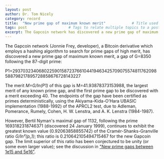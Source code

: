 ```yaml
---
layout: post
author: Dr. Tom Nicely
category: record
title:  "New prime gap of maximum known merit"            # Title used in HTML Meta, Post Header, Recent Posts list
tags: post                   # Tags to relate multiple topics to a post
excerpt: The Gapcoin network has discovered a new prime gap of maximum known merit.
---
```


The Gapcoin network (Jonnie Frey, developer), a Bitcoin derivative which employs a hashing algorithm to search for prime gaps of high merit, has discovered a new prime gap of maximum known merit, a gap of G=8350 following the 87-digit prime:

P1=293703234068022590158723766104419463425709075574811762098588798217895728858676728143227


The merit *M=G/ln(P1)* of this gap is M=41.93878373153988, the largest merit of any known prime gap, and the first prime gap to be discovered with a merit exceeding 40. The endpoints of the gap have been certified as primes deterministically, using the Akiyama-Kida-O’Hara UBASIC implementation (1988-1992) of the APRCL2 test, due to Adleman, Pomerance, Rumely, Cohen, H. W. Lenstra, and A. K. Lenstra (1984-1987).

However, Bertil Nyman's maximal gap of 1132, following the prime 1693182318746371 (discovered 24 January 1999), continues to exhibit the greatest known value (0.92063858855742) of the Cramér-Shanks-Granville ratio *G/ln²(p_1)*; this ratio is 0.210642105494715467 for the new Gapcoin gap. The limit superior of this ratio has been conjectured to be unity (or some even larger value); see the discussion in ["New prime gaps between 1e15 and 5e16"](http://www.trnicely.net/gaps/gaps3.html#Observations).
